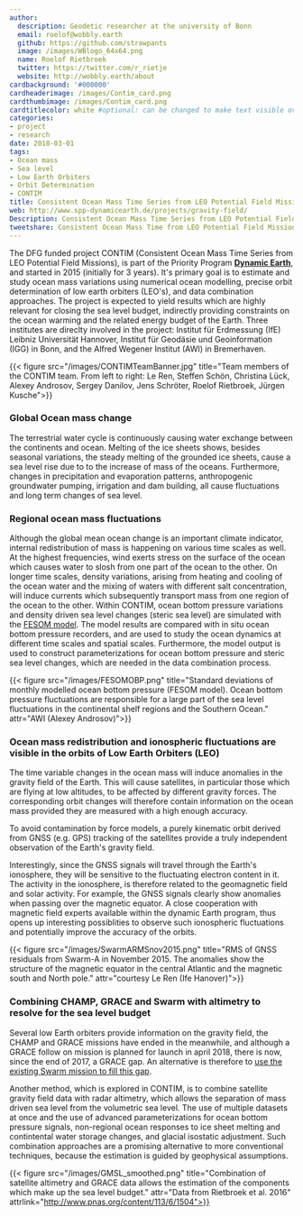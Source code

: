 ```yaml
---
author:
  description: Geodetic researcher at the university of Bonn
  email: roelof@wobbly.earth
  github: https://github.com/strawpants
  image: /images/WBlogo_64x64.png
  name: Roelof Rietbroek
  twitter: https://twitter.com/r_rietje
  website: http://wobbly.earth/about
cardbackground: '#000000'
cardheaderimage: /images/Contim_card.png
cardthumbimage: /images/Contim_card.png
cardtitlecolor: white #optional: can be changed to make text visible over card image
categories:
- project
- research
date: 2018-03-01
tags:
- Ocean mass
- Sea level
- Low Earth Orbiters
- Orbit Determination
- CONTIM
title: Consistent Ocean Mass Time Series from LEO Potential Field Missions (CONTIM)
web: http://www.spp-dynamicearth.de/projects/gravity-field/
Description: Consistent Ocean Mass Time Series from LEO Potential Field Missions (CONTIM)
tweetshare: Consistent Ocean Mass Time from LEO Potential Field Missions
---
```


The DFG funded project CONTIM (Consistent Ocean Mass Time Series from LEO Potential Field Missions), is part of the Priority Program [**Dynamic Earth**](http://www.spp-dynamicearth.de), and started in 2015 (initially for 3 years). It's primary goal is to estimate and study ocean mass variations using numerical ocean modelling, precise orbit determination of low earth orbiters (LEO's), and data combination approaches. The project is expected to yield results which are highly relevant for closing the sea level budget, indirectly providing constraints on the ocean warming and the related energy budget of the Earth. Three institutes are direclty involved in the project: Institut für Erdmessung (IfE) Leibniz Universität Hannover, Institut für Geodäsie und Geoinformation (IGG) in Bonn, and the Alfred Wegener Institut (AWI) in Bremerhaven. 

{{< figure src="/images/CONTIMTeamBanner.jpg" title="Team members of the CONTIM team. From left to right: Le Ren, Steffen Schön, Christina Lück, Alexey Androsov, Sergey Danilov, Jens Schröter, Roelof Rietbroek, Jürgen Kusche">}}

### Global Ocean mass change
The terrestrial water cycle is continuously causing water exchange between the continents and ocean. Melting of the ice sheets shows, besides seasonal variations, the steady melting of the grounded ice sheets, cause a sea level rise due to to the increase of mass of the oceans. Furthermore, changes in precipitation and evaporation patterns, anthropogenic groundwater pumping, irrigation and dam building, all cause fluctuations and long term changes of sea level.

### Regional ocean mass fluctuations 
Although the global mean ocean change is an important climate indicator, internal redistribution of mass is happening on various time scales as well. At the highest frequencies, wind exerts stress on the surface of the ocean which causes water to slosh from one part of the ocean to the other. On longer time scales, density variations, arising from heating and cooling of the ocean water and the mixing of waters with different salt concentration, will induce currents which subsequently transport mass from one region of the ocean to the other. Within CONTIM, ocean bottom pressure variations and density driven sea level changes (steric sea level) are simulated with the [FESOM model](http://www.fesom.de). The model results are compared with in situ ocean bottom pressure recorders, and are used to study the ocean dynamics at different time scales and spatial scales. Furthermore, the model output is used to construct parameterizations for ocean bottom pressure and steric sea level changes, which are needed in the data combination process.

{{< figure src="/images/FESOMOBP.png" title="Standard deviations of monthly modelled ocean bottom pressure (FESOM model). Ocean bottom pressure fluctuations are responsible for a large part of the sea level fluctuations in the continental shelf regions and the Southern Ocean." attr="AWI (Alexey Androsov)">}}

### Ocean mass redistribution and ionospheric fluctuations are visible in the orbits of Low Earth Orbiters (LEO)
The time variable changes in the ocean mass will induce anomalies in the gravity field of the Earth. This will cause satellites, in particular those which are flying at low altitudes, to be affected by different gravity forces. The corresponding orbit changes will therefore contain information on the ocean mass provided they are measured with a high enough accuracy.

To avoid contamination by force models, a purely kinematic orbit derived from GNSS (e.g. GPS) tracking of the satellites provide a truly independent observation of the Earth's gravity field.

Interestingly, since the GNSS signals will travel through the Earth's ionosphere, they will be sensitive to the fluctuating electron content in it. The activity in the ionosphere, is therefore related to the geomagnetic field and solar activity. For example, the GNSS signals clearly show anomalies when passing over the magnetic equator. A close cooperation with magnetic field experts available within the dynamic Earth program, thus opens up interesting possiblities to observe such ionospheric fluctuations and potentially improve the accuracy of the orbits.

{{< figure src="/images/SwarmARMSnov2015.png" title="RMS of GNSS residuals from Swarm-A in November 2015. The anomalies show the structure of the magnetic equator in the central Atlantic and the magnetic south and North pole." attr="courtesy Le Ren (Ife Hanover)">}}
### Combining CHAMP, GRACE and Swarm with altimetry to resolve for the sea level budget
Several low Earth orbiters provide information on the gravity field, the CHAMP and GRACE missions have ended in the meanwhile, and although a GRACE follow on mission is planned for launch in april 2018, there is now, since the end of 2017, a GRACE gap. An alternative is therefore to [use the existing Swarm mission to fill this gap](/post/mindthegap). 

Another method, which is explored in CONTIM, is to combine satellite gravity field data with radar altimetry, which allows the separation of mass driven sea level from the volumetric sea level. The use of multiple datasets at once and the use of advanced parameterizations for ocean bottom pressure signals, non-regional ocean responses to ice sheet melting and contintental water storage changes, and glacial isostatic adjustment. Such combination approaches are a promising alternative to more conventional techniques, because the estimation is guided by geophysical assumptions.

 
{{< figure src="/images/GMSL_smoothed.png" title="Combination of satellite altimetry and GRACE data allows the estimation of the components which make up the sea level budget." attr="Data from Rietbroek et al. 2016" attrlink="http://www.pnas.org/content/113/6/1504">}}


